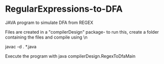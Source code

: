 # RegularExpressions-to-DFA
JAVA program to simulate DFA from REGEX

Files are created in a "compilerDesign" package- to run this, create a folder containing the files and compile using \n

javac -d . *.java

Execute the program with java compilerDesign.RegexToDfaMain
